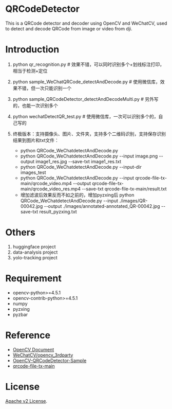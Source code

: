# QRCodeDetector

This is a QRCode detector and decoder using OpenCV and WeChatCV, used to detect and decode QRCode from image or video from dji.

# Introduction
1. python qr_recognition.py # 效果不错，可以同时识别多个+划线标注打印，相当于检测+定位
2. python sample_WeChatQRCode_detectAndDecode.py # 使用微信库，效果不错，但一次只能识别一个
3. python sample_QRCodeDetector_detectAndDecodeMulti.py # 另外写的，也能一次识别多个
4. python wechatDetectQR_test.py # 使用微信库，一次可以识别多个的，自己写的

5. 终极版本：支持摄像头、图片、文件夹，支持多个二维码识别，支持保存识别结果到图片和txt文件：
    - python QRCode_WeChatdetectAndDecode.py
    - python QRCode_WeChatdetectAndDecode.py --input image.png --output image1_res.jpg --save-txt image1_res.txt
    - python QRCode_WeChatdetectAndDecode.py --input-dir images_test
    - python QRCode_WeChatdetectAndDecode.py --input qrcode-file-tx-main/qrcode_video.mp4 --output qrcode-file-tx-main/qrcode_video_res.mp4 --save-txt qrcode-file-tx-main/result.txt
    - 增加滤波后效果反而不如之前的，增加pyzxing后
    python QRCode_WeChatdetectAndDecode.py --input ./images/QR-00042.jpg --output ./images/annotated-annotated_QR-00042.jpg --save-txt result_pyzxing.txt

# Others
1. huggingface project
2. data-analysis project
3. yolo-tracking project

# Requirement 
* opencv-python>=4.5.1
* opencv-contrib-python>=4.5.1
* numpy
* pyzxing
* pyzbar

# Reference
* [OpenCV Document](https://docs.opencv.org/master/namespaces.html)
* [WeChatCV/opencv_3rdparty]()
* [OpenCV-QRCodeDetector-Sample]()
* [qrcode-file-tx-main]()
 
# License 
[Apache v2 License](LICENSE).
